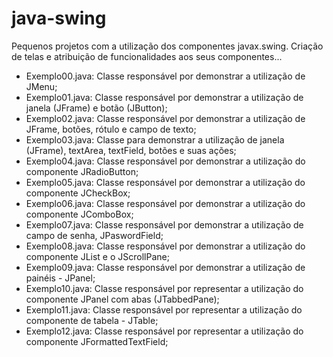 # java-swing
Pequenos projetos com a utilização dos componentes javax.swing. Criação de telas e atribuição de funcionalidades aos seus componentes...

- Exemplo00.java: Classe responsável por demonstrar a utilização de JMenu;
- Exemplo01.java: Classe responsável por demonstrar a utilização de janela (JFrame) e botão (JButton);
- Exemplo02.java: Classe responsável por demonstrar a utilização de JFrame, botões, rótulo e campo de texto;
- Exemplo03.java: Classe para demonstrar a utilização de janela (JFrame), textArea, textField, botões e suas ações;
- Exemplo04.java: Classe responsável por demonstrar a utilização do componente JRadioButton;
- Exemplo05.java: Classe responsável por demonstrar a utilização do componente JCheckBox;
- Exemplo06.java: Classe responsável por demonstrar a utilização do componente JComboBox;
- Exemplo07.java: Classe responsável por demonstrar a utilização de campo de senha, JPaswordField;
- Exemplo08.java: Classe responsável por demonstrar a utilização do componente JList e o JScrollPane;
- Exemplo09.java: Classe responsável por demonstrar a utilização de painéis - JPanel;
- Exemplo10.java: Classe responsável por representar a utilização do componente JPanel com abas (JTabbedPane);
- Exemplo11.java: Classe responsável por representar a utilização do componente de tabela - JTable;
- Exemplo12.java: Classe responsável por representar a utilização do componente JFormattedTextField;
